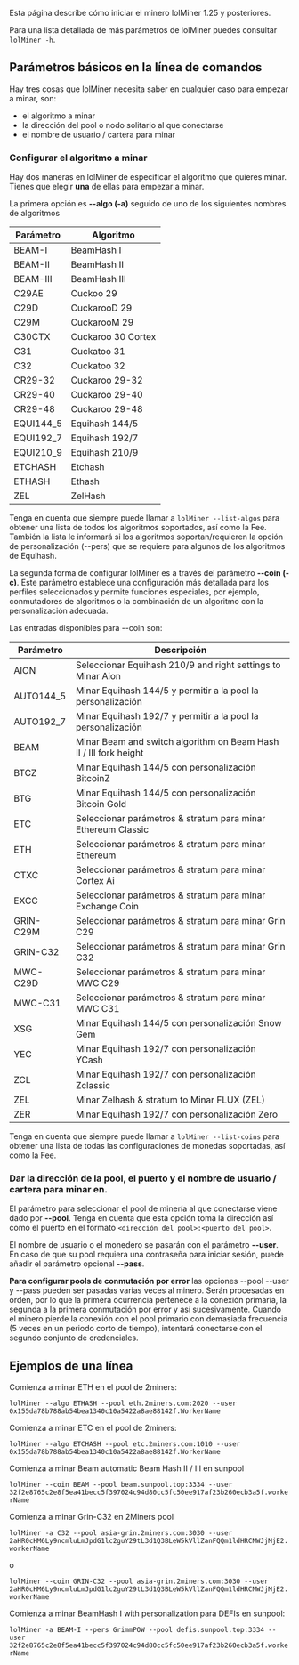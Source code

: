 
Esta página describe cómo iniciar el minero lolMiner 1.25 y posteriores.

Para una lista detallada de más parámetros de lolMiner puedes consultar `lolMiner -h`.

## Parámetros básicos en la línea de comandos

Hay tres cosas que lolMiner necesita saber en cualquier caso para empezar a minar, son:

- el algoritmo a minar
- la dirección del pool o nodo solitario al que conectarse
- el nombre de usuario / cartera para minar

### Configurar el algoritmo a minar

Hay dos maneras en lolMiner de especificar el algoritmo que quieres minar. Tienes que elegir **una** de ellas para empezar a minar.

La primera opción es **--algo (-a)** seguido de uno de los siguientes nombres de algoritmos

Parámetro | Algoritmo
| ------------- | ------------- |
| BEAM-I | BeamHash I  |
| BEAM-II | BeamHash II  |
| BEAM-III | BeamHash III |
| C29AE   | Cuckoo 29  |
| C29D  | CuckarooD 29  |
| C29M | CuckarooM 29 |
| C30CTX | Cuckaroo 30 Cortex |
| C31 | Cuckatoo 31   |
| C32 | Cuckatoo 32   |
| CR29-32   | Cuckaroo 29-32  |
| CR29-40  | Cuckaroo 29-40  |
| CR29-48 | Cuckaroo 29-48 |
| EQUI144_5 | Equihash 144/5  |
| EQUI192_7 | Equihash 192/7  |
| EQUI210_9 | Equihash 210/9  |
| ETCHASH | Etchash  |
| ETHASH | Ethash   |
| ZEL | ZelHash |

Tenga en cuenta que siempre puede llamar a `lolMiner --list-algos` para obtener una lista de todos los algoritmos soportados, así como la Fee. También la lista le informará si los algoritmos soportan/requieren la opción de personalización (--pers) que se requiere para algunos de los algoritmos de Equihash.

La segunda forma de configurar lolMiner es a través del parámetro **--coin (-c)**. Este parámetro establece una configuración más detallada para los perfiles seleccionados y permite funciones especiales, por ejemplo, conmutadores de algoritmos o la combinación de un algoritmo con la personalización adecuada.

Las entradas disponibles para --coin son:

Parámetro | Descripción
| ------------- | ------------- |
| AION | Seleccionar Equihash 210/9 and right settings to Minar Aion |
| AUTO144_5 | Minar Equihash 144/5 y permitir a la pool la personalización |
| AUTO192_7 | Minar Equihash 192/7 y permitir a la pool la personalización |
| BEAM | Minar Beam and switch algorithm on Beam Hash II / III fork height |
| BTCZ | Minar Equihash 144/5 con personalización BitcoinZ  |
| BTG  | Minar Equihash 144/5 con personalización Bitcoin Gold  |
|ETC | Seleccionar parámetros & stratum para minar Ethereum Classic |
|ETH | Seleccionar parámetros & stratum para minar Ethereum |
|CTXC | Seleccionar parámetros & stratum para minar Cortex Ai |
|EXCC | Seleccionar parámetros & stratum para minar Exchange Coin |
|GRIN-C29M | Seleccionar parámetros & stratum para minar Grin C29 |
|GRIN-C32  | Seleccionar parámetros & stratum para minar Grin C32 |
|MWC-C29D  | Seleccionar parámetros & stratum para minar MWC C29 |
|MWC-C31  | Seleccionar parámetros & stratum para minar MWC C31 |
|XSG | Minar Equihash 144/5 con personalización Snow Gem |
|YEC | Minar Equihash 192/7 con personalización YCash |
|ZCL | Minar Equihash 192/7 con personalización Zclassic |
|ZEL | Minar Zelhash & stratum to Minar FLUX (ZEL) |
|ZER  | Minar Equihash 192/7 con personalización Zero |

Tenga en cuenta que siempre puede llamar a `lolMiner --list-coins` para obtener una lista de todas las configuraciones de monedas soportadas, así como la Fee.

### Dar la dirección de la pool, el puerto y el nombre de usuario / cartera para minar en.

El parámetro para seleccionar el pool de minería al que conectarse viene dado por **--pool**. Tenga en cuenta que esta opción toma la dirección así como el puerto en el formato `<dirección del pool>:<puerto del pool>`.

El nombre de usuario o el monedero se pasarán con el parámetro **--user**. En caso de que su pool requiera una contraseña para iniciar sesión, puede añadir el parámetro opcional **--pass**.

**Para configurar pools de conmutación por error** las opciones --pool --user y --pass pueden ser pasadas varias veces al minero. Serán procesadas en orden, por lo que la primera ocurrencia pertenece a la conexión primaria, la segunda a la primera conmutación por error y así sucesivamente. Cuando el minero pierde la conexión con el pool primario con demasiada frecuencia (5 veces en un periodo corto de tiempo), intentará conectarse con el segundo conjunto de credenciales.

## Ejemplos de una línea

Comienza a minar ETH en el pool de 2miners:

`lolMiner --algo ETHASH --pool eth.2miners.com:2020 --user 0x155da78b788ab54bea1340c10a5422a8ae88142f.WorkerName`

Comienza a minar ETC en el pool de 2miners:

`lolMiner --algo ETCHASH --pool etc.2miners.com:1010 --user 0x155da78b788ab54bea1340c10a5422a8ae88142f.WorkerName`

Comienza a minar  Beam automatic Beam Hash II / III en sunpool

`lolMiner --coin BEAM --pool beam.sunpool.top:3334 --user 32f2e8765c2e8f5ea41becc5f397024c94d80cc5fc50ee917af23b260ecb3a5f.workerName`

Comienza a minar  Grin-C32 en 2Miners pool

`lolMiner -a C32 --pool asia-grin.2miners.com:3030 --user 2aHR0cHM6Ly9ncmluLmJpdG1lc2guY29tL3d1Q3BLeW5kVllZanFQQm1ldHRCNWJjMjE2.workerName`

o

`lolMiner --coin GRIN-C32 --pool asia-grin.2miners.com:3030 --user 2aHR0cHM6Ly9ncmluLmJpdG1lc2guY29tL3d1Q3BLeW5kVllZanFQQm1ldHRCNWJjMjE2.workerName`

Comienza a minar  BeamHash I with personalization para DEFIs en sunpool:

`lolMiner -a BEAM-I --pers GrimmPOW --pool defis.sunpool.top:3334 --user 32f2e8765c2e8f5ea41becc5f397024c94d80cc5fc50ee917af23b260ecb3a5f.workerName`


